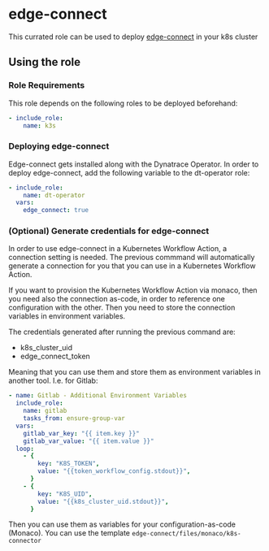 # edge-connect

This currated role can be used to deploy [edge-connect](https://docs.dynatrace.com/docs/setup-and-configuration/edgeconnect) in your k8s cluster

## Using the role

### Role Requirements
This role depends on the following roles to be deployed beforehand:
```yaml
- include_role:
    name: k3s
```

### Deploying edge-connect

Edge-connect gets installed along with the Dynatrace Operator. In order to deploy edge-connect, add the following variable to the dt-operator role:

```yaml
- include_role:
    name: dt-operator
  vars:
    edge_connect: true
```

### (Optional) Generate credentials for edge-connect

In order to use edge-connect in a Kubernetes Workflow Action, a connection setting is needed. The previous commmand will automatically generate a connection for you that you can use in a Kubernetes Workflow Action.

If you want to provision the Kubernetes Workflow Action via monaco, then you need also the connection as-code, in order to reference one configuration with the other. Then you need to store the connection variables in environment variables.

The credentials generated after running the previous command are:
- k8s_cluster_uid
- edge_connect_token

Meaning that you can use them and store them as environment variables in another tool. I.e. for Gitlab:

```yaml
- name: Gitlab - Additional Environment Variables
  include_role:
    name: gitlab
    tasks_from: ensure-group-var
  vars:
    gitlab_var_key: "{{ item.key }}"
    gitlab_var_value: "{{ item.value }}"
  loop:
    - {
        key: "K8S_TOKEN",
        value: "{{token_workflow_config.stdout}}",
      }
    - {
        key: "K8S_UID",
        value: "{{k8s_cluster_uid.stdout}}",
      }
```

Then you can use them as variables for your configuration-as-code (Monaco). You can use the template `edge-connect/files/monaco/k8s-connector`